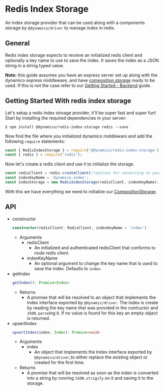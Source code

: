 # Redis Index Storage
An index storage provider that can be used along with a components storage by `@dynamico/driver` to manage index in redis.

## General
Redis index storage expects to receive an initialized redis client and optionally a key name to use to save the index. It saves the index as a JSON string in a string typed value.

__Note:__ this guide assumes you have an express server set up along with the dynamico express middleware, and have [composition storage](../composition-storage/README.md) ready to be used. If this is not the case refer to our [Getting Started - Backend](../readme.md) guide.

## Getting Started With redis index storage
Let's setup a redis index stroage provider, it'll be super fast and super fun!
Start by installing the required dependencies in your server:
```
$ npm install @dynamico/redis-index-storage redis --save
```
Now find the file where you initialized dynamico middleware and add the following `require` statements:
```javascript
const { RedisIndexStorage } = require('@dynamico/redis-index-storage');
const { redis } = require('redis');
```
Now let's create a redis client and use it to initialize the storage.
```javascript
const redisClient = redis.createClient(/*options for connecting to your redis instance*/);
const indexKeyName = 'dynamico-index';
const indexStorage = new RedisIndexStorage(redisClient, indexKeyName);
```

With this we have everything we need to initialize our [CompositionStorage](../composition-storage/README.md).

## API
* constructor
    ```typescript
    constructor(redisClient: RedisClient, indexKeyName = 'index')
    ```
    * Arguments
        * redisClient
            * An initialized and authenticated redisClient that conforms to node redis client.
        * indexKeyName
            * An optional argument to change the key name that is used to save the index. Defaults to `index`.
* getIndex
    ```typescript
    getIndex(): Promise<Index>
    ```
    * Returns
        * A promise that will be resolved to an object that implements the Index interface exported by `@dynamic/driver`. The index is create by reading the key name that was provided in the contructor and `JSON.parse`ing it. If no value is found for this key an empty object is returned.
* upsertIndex
    ```typescript
    upsertIndex(index: Index): Promise<void>
    ```
    * Arguments
        * index
            * An object that implements the Index interface exported by `@dynamico/driver`,to either replace the existing object or created for the first time.
    * Returns
        * A promise that will be resolved as soon as the index is converted into a string by running `JSON.strigify` on it and saving it to the storage.